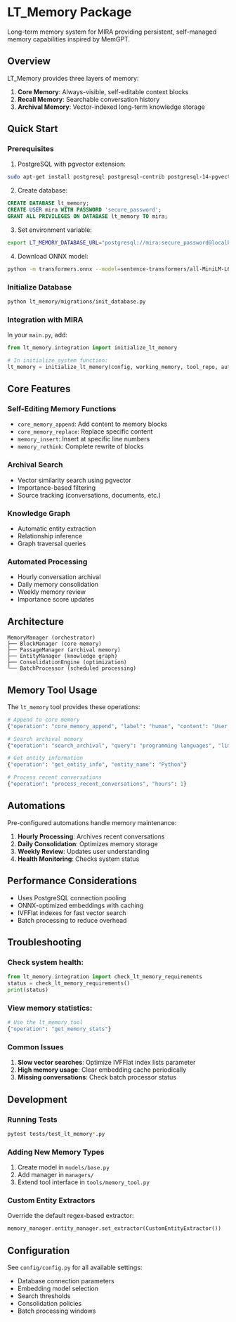 # LT_Memory Package

Long-term memory system for MIRA providing persistent, self-managed memory capabilities inspired by MemGPT.

## Overview

LT_Memory provides three layers of memory:
1. **Core Memory**: Always-visible, self-editable context blocks
2. **Recall Memory**: Searchable conversation history  
3. **Archival Memory**: Vector-indexed long-term knowledge storage

## Quick Start

### Prerequisites

1. PostgreSQL with pgvector extension:
```bash
sudo apt-get install postgresql postgresql-contrib postgresql-14-pgvector
```

2. Create database:
```sql
CREATE DATABASE lt_memory;
CREATE USER mira WITH PASSWORD 'secure_password';
GRANT ALL PRIVILEGES ON DATABASE lt_memory TO mira;
```

3. Set environment variable:
```bash
export LT_MEMORY_DATABASE_URL="postgresql://mira:secure_password@localhost/lt_memory"
```

4. Download ONNX model:
```bash
python -m transformers.onnx --model=sentence-transformers/all-MiniLM-L6-v2 --feature=default onnx/
```

### Initialize Database

```bash
python lt_memory/migrations/init_database.py
```

### Integration with MIRA

In your `main.py`, add:

```python
from lt_memory.integration import initialize_lt_memory

# In initialize_system function:
lt_memory = initialize_lt_memory(config, working_memory, tool_repo, automation_controller)
```

## Core Features

### Self-Editing Memory Functions

- `core_memory_append`: Add content to memory blocks
- `core_memory_replace`: Replace specific content
- `memory_insert`: Insert at specific line numbers
- `memory_rethink`: Complete rewrite of blocks

### Archival Search

- Vector similarity search using pgvector
- Importance-based filtering
- Source tracking (conversations, documents, etc.)

### Knowledge Graph

- Automatic entity extraction
- Relationship inference
- Graph traversal queries

### Automated Processing

- Hourly conversation archival
- Daily memory consolidation
- Weekly memory review
- Importance score updates

## Architecture

```
MemoryManager (orchestrator)
├── BlockManager (core memory)
├── PassageManager (archival memory)
├── EntityManager (knowledge graph)
├── ConsolidationEngine (optimization)
└── BatchProcessor (scheduled processing)
```

## Memory Tool Usage

The `lt_memory` tool provides these operations:

```python
# Append to core memory
{"operation": "core_memory_append", "label": "human", "content": "User prefers Python"}

# Search archival memory
{"operation": "search_archival", "query": "programming languages", "limit": 5}

# Get entity information
{"operation": "get_entity_info", "entity_name": "Python"}

# Process recent conversations
{"operation": "process_recent_conversations", "hours": 1}
```

## Automations

Pre-configured automations handle memory maintenance:

1. **Hourly Processing**: Archives recent conversations
2. **Daily Consolidation**: Optimizes memory storage
3. **Weekly Review**: Updates user understanding
4. **Health Monitoring**: Checks system status

## Performance Considerations

- Uses PostgreSQL connection pooling
- ONNX-optimized embeddings with caching
- IVFFlat indexes for fast vector search
- Batch processing to reduce overhead

## Troubleshooting

### Check system health:
```python
from lt_memory.integration import check_lt_memory_requirements
status = check_lt_memory_requirements()
print(status)
```

### View memory statistics:
```bash
# Use the lt_memory tool
{"operation": "get_memory_stats"}
```

### Common Issues

1. **Slow vector searches**: Optimize IVFFlat index lists parameter
2. **High memory usage**: Clear embedding cache periodically
3. **Missing conversations**: Check batch processor status

## Development

### Running Tests
```bash
pytest tests/test_lt_memory*.py
```

### Adding New Memory Types
1. Create model in `models/base.py`
2. Add manager in `managers/`
3. Extend tool interface in `tools/memory_tool.py`

### Custom Entity Extractors
Override the default regex-based extractor:
```python
memory_manager.entity_manager.set_extractor(CustomEntityExtractor())
```

## Configuration

See `config/config.py` for all available settings:
- Database connection parameters
- Embedding model selection
- Search thresholds
- Consolidation policies
- Batch processing windows